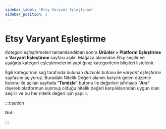 ```yaml
---
sidebar_label: 'Etsy Varyant Eşleştirme'
sidebar_position: 2
---
```



# Etsy Varyant Eşleştirme 

*Kategori eşleştirmeleri* tamamlandıktan sonra **Ürünler > Platform Eşleştirme > Varyant Eşleştirme** sayfası açılır. Mağaza alanından *Etsy* seçilir ve aşağıda kategori eşleştirmelerini yaptığınız kategorilerin bilgileri listelenir. 

İlgili kategorinin sağ tarafında bulunan *düzenle* butonu ile *varyant eşleştirme* sayfasını açıyoruz. Buradaki Nitelik Değeri alanını karşılık gelen düzenle butonu ile açılan sayfada “**Temizle**” butonu ile değerleri sıfırlayıp “**Ara**” diyerek platformun sunmuş olduğu nitelik değeri karşılıklarından uygun olan seçilir ve bu her nitelik değeri için yapılır. 

:::caution

Not: 


:::
